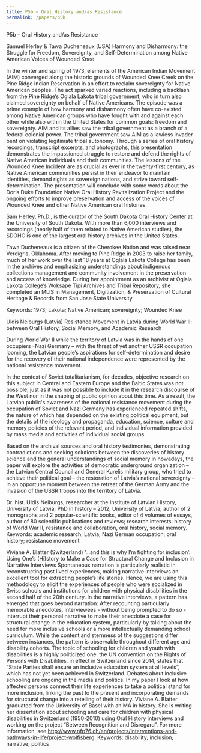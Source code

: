 ```yaml
---
title: P5b – Oral History and/as Resistance
permalink: /papers/p5b
---
```

P5b – Oral History and/as Resistance

Samuel Herley & Tawa Ducheneaux (USA) Harmony and Disharmony: the Struggle for Freedom, Sovereignty, and Self-Determination among Native American Voices of Wounded Knee

In the winter and spring of 1973, elements of the American Indian Movement (AIM) converged along the historic grounds of Wounded Knee Creek on the Pine Ridge Indian Reservation in an effort to reclaim sovereignty for Native American peoples. The act sparked varied reactions, including a backlash from the Pine Ridge’s Oglala Lakota tribal government, who in turn also claimed sovereignty on behalf of Native Americans. The episode was a prime example of how harmony and disharmony often have co-existed among Native American groups who have fought with and against each other while also within the United States for common goals: freedom and sovereignty. AIM and its allies saw the tribal government as a branch of a federal colonial power. The tribal government saw AIM as a lawless invader bent on violating legitimate tribal autonomy. Through a series of oral history recordings, transcript excerpts, and photographs, this presentation demonstrates the impassioned struggle to restore and defend the rights of Native American individuals and their communities. The lessons of the Wounded Knee Incident are as crucial as ever in the twenty-first century, as Native American communities persist in their endeavor to maintain identities, demand rights as sovereign nations, and strive toward self-determination. The presentation will conclude with some words about the Doris Duke Foundation Native Oral History Revitalization Project and the ongoing efforts to improve preservation and access of the voices of Wounded Knee and other Native American oral histories.

Sam Herley, Ph.D., is the curator of the South Dakota Oral History Center at the University of South Dakota. With more than 6,000 interviews and recordings (nearly half of them related to Native American studies), the SDOHC is one of the largest oral history archives in the United States.

Tawa Ducheneaux is a citizen of the Cherokee Nation and was raised near Verdigris, Oklahoma. After moving to Pine Ridge in 2003 to raise her family, much of her work over the last 18 years at Oglala Lakota College has been in the archives and emphasizing understandings about indigenous collections management and community involvement in the preservation and access of knowledge. During her appointment as an archivist at Oglala Lakota College’s Woksape Tipi Archives and Tribal Repository, she completed an MLIS in Management, Digitization, & Preservation of Cultural Heritage & Records from San Jose State University.

Keywords: 1973; Lakota; Native American; sovereignty; Wounded Knee

Uldis Neiburgs (Latvia) Resistance Movement in Latvia during World War II: between Oral History, Social Memory, and Academic Research

During World War II while the territory of Latvia was in the hands of one occupiers –Nazi Germany – with the threat of yet another USSR occupation looming, the Latvian people’s aspirations for self-determination and desire for the recovery of their national independence were represented by the national resistance movement. 

In the context of Soviet totalitarianism, for decades, objective research on this subject in Central and Eastern Europe and the Baltic States was not possible, just as it was not possible to include it in the research discourse of the West nor in the shaping of public opinion about this time. As a result, the Latvian public's awareness of the national resistance movement during the occupation of Soviet and Nazi Germany has experienced repeated shifts, the nature of which has depended on the existing political equipment, but the details of the ideology and propaganda, education, science, culture and memory policies of the relevant period, and individual information provided by mass media and activities of individual social groups.

Based on the archival sources and oral history testimonies, demonstrating contradictions and seeking solutions between the discoveries of history science and the general understandings of social memory in nowadays, the paper will explore the activities of democratic underground organization – the Latvian Central Council and General Kurelis military group, who tried to achieve their political goal – the restoration of Latvia’s national  sovereignty – in an opportune moment between the retreat of the German Army and the invasion of the USSR troops into the 
territory of Latvia.

Dr. hist. Uldis Neiburgs, researcher at the Institute of Latvian History, University of Latvia; PhD in history – 2012, University of Latvia; author of 2 monographs and 2 popular-scientific books, editor of 4 volumes of essays, author of 80 scientific publications and reviews; research interests: history of World War II, resistance and collaboration, oral history, social memory.
Keywords: academic research; Latvia; Nazi German occupation; oral history; resistance movement

Viviane A. Blatter (Switzerland) ‘...and this is why I’m fighting for inclusion’: Using One’s (Hi)story to Make a Case for Structural Change and Inclusion in Narrative Interviews
Spontaneous narration is particularly realistic in reconstructing past lived experiences, making narrative interviews an excellent tool for extracting people’s life stories. Hence, we are using this methodology to elicit the experiences of people who were socialized in Swiss schools and institutions for children with physical disabilities in the second half of the 20th century.
In the narrative interviews, a pattern has emerged that goes beyond narration: After recounting particularly memorable anecdotes, interviewees - without being prompted to do so - interrupt their personal narrative to make their anecdote a case for structural change in the education system, particularly by talking about the need for more inclusive schools or a more intellectually demanding school curriculum. While the content and sternness of the suggestions differ between instances, the pattern is observable throughout different age and disability cohorts.
The topic of schooling for children and youth with disabilities is a highly politicized one: the UN convention on the Rights of Persons with Disabilities, in effect in Switzerland since 2014, states that “State Parties shall ensure an inclusive education system at all levels”, which has not yet been achieved in Switzerland. Debates about inclusive schooling are ongoing in the media and politics.
In my paper I look at how affected persons connect their life experiences to take a political stand for more inclusion, linking the past to the present and incorporating demands for structural change into a retelling of their history.
Viviane A. Blatter graduated from the University of Basel with an MA in history. She is writing her dissertation about schooling and care for children with physical disabilities in Switzerland (1950-2010) using Oral History interviews and working on the project “Between Recognition and Disregard”. For more information, see http://www.nfp76.ch/en/projects/interventions-and-pathways-in-life/project-wolfisberg.
Keywords: disability; inclusion; narrative; politics